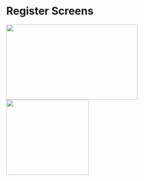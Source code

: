 <h1>Register Screens</h1>
<div>
  <tr>
    <td><img src= "https://github.com/MuhammetEmirErkut/Admin-Panel/assets/147542769/348ce477-ef14-47dd-a8f6-ed80b72a8b7b" height="200" width="350"></img></td>
    <td><img src= "https://github.com/MuhammetEmirErkut/Admin-Panel/assets/147542769/6352b8b9-7393-4346-acf2-e5bb06e24c9e" height="200" width="220"></img></td>
  </tr>
</div>
